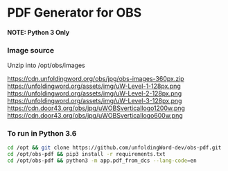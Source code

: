 # PDF Generator for OBS

#### NOTE: Python 3 Only

### Image source

Unzip into /opt/obs/images

https://cdn.unfoldingword.org/obs/jpg/obs-images-360px.zip
https://unfoldingword.org/assets/img/uW-Level-1-128px.png
https://unfoldingword.org/assets/img/uW-Level-2-128px.png
https://unfoldingword.org/assets/img/uW-Level-3-128px.png
https://cdn.door43.org/obs/jpg/uWOBSverticallogo1200w.png
https://cdn.door43.org/obs/jpg/uWOBSverticallogo600w.png

### To run in Python 3.6
```bash
cd /opt && git clone https://github.com/unfoldingWord-dev/obs-pdf.git
cd /opt/obs-pdf && pip3 install -r requirements.txt
cd /opt/obs-pdf && python3 -m app.pdf_from_dcs --lang-code=en
```
